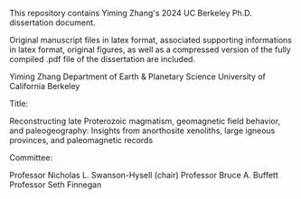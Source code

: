 This repository contains Yiming Zhang's 2024 UC Berkeley Ph.D. dissertation document.

Original manuscript files in latex format, associated supporting informations in latex format, original figures, as well as a compressed version of the fully compiled .pdf file of the dissertation are included. 

Yiming Zhang
Department of Earth & Planetary Science
University of California Berkeley

Title:

Reconstructing late Proterozoic magmatism, geomagnetic field behavior, and paleogeography: Insights from anorthosite xenoliths, large igneous provinces, and paleomagnetic records 

Committee:

Professor Nicholas L. Swanson-Hysell (chair)
Professor Bruce A. Buffett
Professor Seth Finnegan

